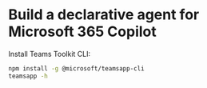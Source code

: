 # Build a declarative agent for Microsoft 365 Copilot

Install Teams Toolkit CLI:

```bash
npm install -g @microsoft/teamsapp-cli
teamsapp -h
```